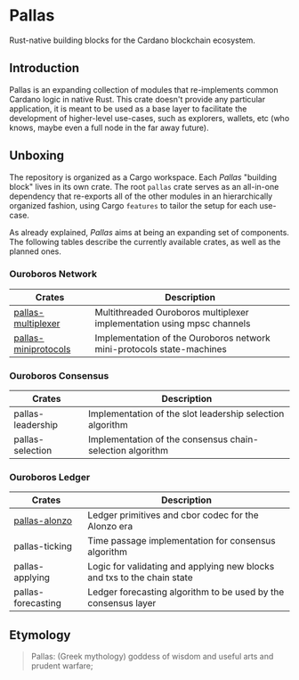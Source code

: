 # Pallas

Rust-native building blocks for the Cardano blockchain ecosystem.

## Introduction

Pallas is an expanding collection of modules that re-implements common
Cardano logic in native Rust. This crate doesn't provide any particular
application, it is meant to be used as a base layer to facilitate the
development of higher-level use-cases, such as explorers, wallets, etc (who
knows, maybe even a full node in the far away future).

## Unboxing

The repository is organized as a Cargo workspace. Each _Pallas_ "building block" lives in its own crate. The root `pallas` crate serves as an all-in-one dependency that re-exports all of the other modules in an hierarchically organized fashion, using Cargo `features` to tailor the setup for each use-case.

As already explained, _Pallas_ aims at being an expanding set of components. The following tables describe the currently available crates, as well as the planned ones.

### Ouroboros Network

| Crates                                        | Description                                                            |
| --------------------------------------------- | ---------------------------------------------------------------------- |
| [pallas-multiplexer](/pallas-multiplexer)     | Multithreaded Ouroboros multiplexer implementation using mpsc channels |
| [pallas-miniprotocols](/pallas-miniprotocols) | Implementation of the Ouroboros network mini-protocols state-machines  |

### Ouroboros Consensus

| Crates            | Description                                               |
| ----------------- | --------------------------------------------------------- |
| pallas-leadership | Implementation of the slot leadership selection algorithm |
| pallas-selection  | Implementation of the consensus chain-selection algorithm |

### Ouroboros Ledger

| Crates                          | Description                                                             |
| ------------------------------- | ----------------------------------------------------------------------- |
| [pallas-alonzo](/pallas-alonzo) | Ledger primitives and cbor codec for the Alonzo era                     |
| pallas-ticking                  | Time passage implementation for consensus algorithm                     |
| pallas-applying                 | Logic for validating and applying new blocks and txs to the chain state |
| pallas-forecasting              | Ledger forecasting algorithm to be used by the consensus layer          |

## Etymology

> Pallas: (Greek mythology) goddess of wisdom and useful arts and prudent warfare;
